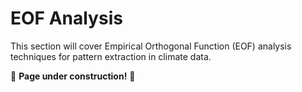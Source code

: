 # EOF Analysis

This section will cover Empirical Orthogonal Function (EOF) analysis techniques for pattern extraction in climate data.

🚧 **Page under construction!** 🚧



